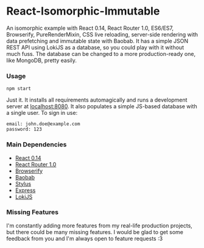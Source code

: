 React-Isomorphic-Immutable
==========================

An isomorphic example with React 0.14, React Router 1.0, ES6/ES7, Browserify,
PureRenderMixin, CSS live reloading, server-side rendering with data prefetching
and immutable state with Baobab. It has a simple JSON REST API using LokiJS as a
database, so you could play with it without much fuss. The database can be
changed to a more production-ready one, like MongoDB, pretty easily.

### Usage

```
npm start
```

Just it. It installs all requirements automagically and runs a development
server at [localhost:8080](http://localhost:8080). It also populates a simple
JS-based database with a single user. To sign in use:

```
email: john.doe@example.com
password: 123
```

### Main Dependencies

* [React 0.14](https://github.com/facebook/react)
* [React Router 1.0](https://github.com/rackt/react-router)
* [Browserify](https://github.com/substack/node-browserify)
* [Baobab](https://github.com/Yomguithereal/baobab)
* [Stylus](https://github.com/stylus/stylus)
* [Express](https://github.com/strongloop/express)
* [LokiJS](https://github.com/techfort/LokiJS)

### Missing Features

I'm constantly adding more features from my real-life production projects, but
there could be many missing features. I would be glad to get some feedback from
you and I'm always open to feature requests :3